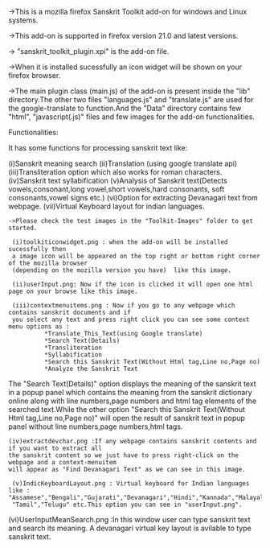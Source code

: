 ->This is a mozilla firefox Sanskrit Toolkit add-on for windows and Linux systems.

->This add-on is supported in firefox version 21.0 and latest versions.

-> "sanskrit_toolkit_plugin.xpi" is the add-on file.

->When it is installed sucessfully an icon widget will be shown on your firefox browser.

->The main plugin class (main.js) of the add-on is present inside the "lib" directory.The other two files "languages.js" and "translate.js" are used for the google-translate to function.And the "Data" directory contains few "html", "javascript(.js)" files and few images for the add-on functionalities.

  
  Functionalities:

 It has some functions for processing sanskrit text like:

  (i)Sanskrit meaning search
  (ii)Translation (using google translate api)
  (iii)Transliteration option which also works for roman characters.
  (iv)Sanskrit text syllabification
  (v)Analysis of Sanskrit text(Detects vowels,consonant,long vowel,short vowels,hard consonants,
  soft consonants,vowel signs etc.)
  (vi)Option for extracting Devanagari text from webpage.
  (vii)Virtual Keyboard layout for indian languages.
  
  
    ->Please check the test images in the "Toolkit-Images" folder to get started.
    
     (i)toolkiticonwidget.png : when the add-on will be installed sucessfully then 
     a image icon will be appeared on the top right or bottom right corner of the mozilla browser
     (depending on the mozilla version you have)  like this image.
     
     (ii)userInput.png: Now if the icon is clicked it will open one html page on your browse like this image.
                       
     (iii)contextmenuitems.png : Now if you go to any webpage which contains sanskrit documents and if 
     you select any text and press right click you can see some context menu options as :
              *Translate_This_Text(using Google translate)
              *Search Text(Details)
              *Transliteration
              *Syllabification
              *Search this Sanskrit Text(Without Html tag,Line no,Page no)
              *Analyze the Sanskrit Text
          
  The "Search Text(Details)" option displays the meaning of the sanskrit text in a popup panel 
  which contains  the meaning from the sanskrit dictionary online along with line numbers,page numbers and html 
  tag elements of the searched text.While the other option "Search this Sanskrit Text(Without Html tag,Line no,Page no)"
  will open the result of sanskrit text in popup panel without line numbers,page numbers,html tags. 
       
    (iv)extractdevchar.png :If any webpage contains sanskrit contents and if you want to extract all 
    the sanskrit content so we just have to press right-click on the webpage and a context-menuitem 
    will appear as "Find Devanagari Text" as we can see in this image.
    
     (v)IndicKeyboardLayout.png : Virtual keyboard for Indian languages like :                                                                  "Assamese","Bengali","Gujarati","Devanagari","Hindi","Kannada","Malayalam","Punjabi",
     "Tamil","Telugu" etc.This option you can see in "userInput.png".
     
   (vi)UserInputMeanSearch.png :In this window user can type sanskrit text and search 
     its meaning. A devanagari virtual key layout is avilable to type sanskrit text.
              
              
              
              
              
              
              
              
              
              
              
              
              
              
              
              
              
              
              
              
              
              
              
              
              
              
              
              
              
              
              
              
              
              
              
              
              
              
              
              
